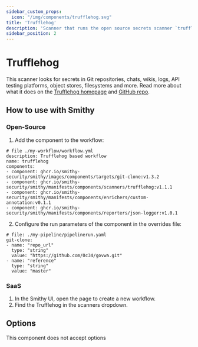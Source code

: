 ```yaml
---
sidebar_custom_props:
  icon: "/img/components/trufflehog.svg"
title: 'Trufflehog'
description: 'Scanner that runs the open source secrets scanner `trufflehog`.'
sidebar_position: 2
---
```


# Trufflehog

This scanner looks for secrets in Git repositories, chats, wikis, logs, API testing platforms, object stores, filesystems and more.
Read more about what it does on the [Trufflehog homepage](https://trufflesecurity.com/trufflehog) and [GitHub repo](https://github.com/trufflesecurity/trufflehog).

## How to use with Smithy

### Open-Source

1. Add the component to the workflow:

```
# file ./my-workflow/workflow.yml
description: Trufflehog based workflow
name: trufflehog
components:
- component: ghcr.io/smithy-security/smithy/images/components/targets/git-clone:v1.3.2
- component: ghcr.io/smithy-security/smithy/manifests/components/scanners/trufflehog:v1.1.1
- component: ghcr.io/smithy-security/smithy/manifests/components/enrichers/custom-annotation:v0.1.1
- component: ghcr.io/smithy-security/smithy/manifests/components/reporters/json-logger:v1.0.1

```

2. Configure the run parameters of the component in the overrides file:

```
# file: ./my-pipeline/pipelinerun.yaml
git-clone:
- name: "repo_url"
  type: "string"
  value: "https://github.com/0c34/govwa.git"
- name: "reference"
  type: "string"
  value: "master"

```

### SaaS

1. In the Smithy UI, open the page to create a new workflow.
2. Find the Trufflehog in the scanners dropdown.

## Options

This component does not accept options
